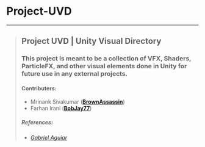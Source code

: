 # Project-UVD
---
> ## Project UVD | Unity Visual Directory
> ### This project is meant to be a collection of VFX, Shaders, ParticleFX, and other visual elements done in Unity for future use in any external projects.
> #### Contributers:
> - Mrinank Sivakumar ([**BrownAssassin**](https://github.com/BrownAssassin))
> - Farhan Irani ([**BobJay77**](https://github.com/BobJay77))
> ##### References:
> - [*Gabriel Aguiar*](https://www.gabrielaguiarprod.com/)
